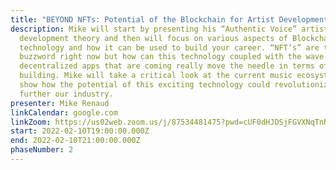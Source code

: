 ```yaml
---
title: "BEYOND NFTs: Potential of the Blockchain for Artist Development "
description: Mike will start by presenting his “Authentic Voice” artist
  development theory and then will focus on various aspects of Blockchain
  technology and how it can be used to build your career. “NFT’s” are the
  buzzword right now but how can this technology coupled with the wave of
  decentralized apps that are coming really move the needle in terms of audience
  building. Mike will take a critical look at the current music ecosystem and
  show how the potential of this exciting technology could revolutionize even
  further our industry.
presenter: Mike Renaud
linkCalendar: google.com
linkZoom: https://us02web.zoom.us/j/87534481475?pwd=cUF0dHJDSjFGVXNqTnNiNm9HSC9NUT09
start: 2022-02-10T19:00:00.000Z
end: 2022-02-10T21:00:00.000Z
phaseNumber: 2
---
```

